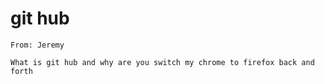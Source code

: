 # git hub

    From: Jeremy

    What is git hub and why are you switch my chrome to firefox back and forth

